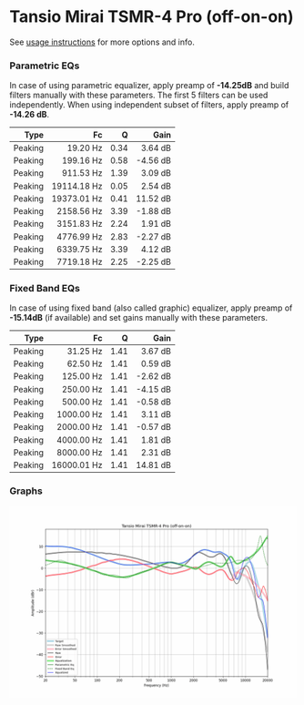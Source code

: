 # Tansio Mirai TSMR-4 Pro (off-on-on)
See [usage instructions](https://github.com/jaakkopasanen/AutoEq#usage) for more options and info.

### Parametric EQs
In case of using parametric equalizer, apply preamp of **-14.25dB** and build filters manually
with these parameters. The first 5 filters can be used independently.
When using independent subset of filters, apply preamp of **-14.26 dB**.

| Type    | Fc          |    Q | Gain     |
|--------:|------------:|-----:|---------:|
| Peaking | 19.20 Hz    | 0.34 | 3.64 dB  |
| Peaking | 199.16 Hz   | 0.58 | -4.56 dB |
| Peaking | 911.53 Hz   | 1.39 | 3.09 dB  |
| Peaking | 19114.18 Hz | 0.05 | 2.54 dB  |
| Peaking | 19373.01 Hz | 0.41 | 11.52 dB |
| Peaking | 2158.56 Hz  | 3.39 | -1.88 dB |
| Peaking | 3151.83 Hz  | 2.24 | 1.91 dB  |
| Peaking | 4776.99 Hz  | 2.83 | -2.27 dB |
| Peaking | 6339.75 Hz  | 3.39 | 4.12 dB  |
| Peaking | 7719.18 Hz  | 2.25 | -2.25 dB |

### Fixed Band EQs
In case of using fixed band (also called graphic) equalizer, apply preamp of **-15.14dB**
(if available) and set gains manually with these parameters.

| Type    | Fc          |    Q | Gain     |
|--------:|------------:|-----:|---------:|
| Peaking | 31.25 Hz    | 1.41 | 3.67 dB  |
| Peaking | 62.50 Hz    | 1.41 | 0.59 dB  |
| Peaking | 125.00 Hz   | 1.41 | -2.62 dB |
| Peaking | 250.00 Hz   | 1.41 | -4.15 dB |
| Peaking | 500.00 Hz   | 1.41 | -0.58 dB |
| Peaking | 1000.00 Hz  | 1.41 | 3.11 dB  |
| Peaking | 2000.00 Hz  | 1.41 | -0.57 dB |
| Peaking | 4000.00 Hz  | 1.41 | 1.81 dB  |
| Peaking | 8000.00 Hz  | 1.41 | 2.31 dB  |
| Peaking | 16000.01 Hz | 1.41 | 14.81 dB |

### Graphs
![](./Tansio%20Mirai%20TSMR-4%20Pro%20(off-on-on).png)